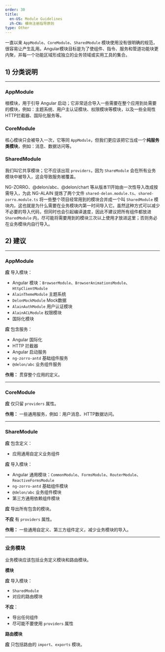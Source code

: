```yaml
---
order: 30
title:
  en-US: Module Guidelines
  zh-CN: 模块注册指导原则
type: Other
---
```


一直以来 `AppModule`、`CoreModule`、`SharedModule` 模块使用没有很明确的规范，很容易让产生乱用。Angular模块目标是为了使组件、指令、服务和管道功能块更内聚，并每一个功能区域形成独立的业务领域或实用工具的集合。

## 1) 分类说明

------------

### AppModule

根模块，用于引导 Angular 启动；它非常适合导入一些需要在整个应用到处需要的模块，例如：主题系统、用户主认证模块、权限模块等模块，以及一些全局性HTTP拦截器、国际化服务等。

### CoreModule

核心模块只会被导入一次，它等同 `AppModule`，但我们更应该把它当成一个**纯服务类模块**，例如：消息、数据访问等。

### SharedModule

我们叫它共享模块；它不应该出现 `providers`，因为 `ShareModule` 会在所有业务模块中被导入，这会导致服务被覆盖。

NG-ZORRO、@delon/abc、@delon/chart 等从版本11开始由一次性导入改成按需导入，为此 NG-ALAIN 提炼了两个文件 `shared-delon.module.ts`、`shared-zorro.module.ts` 将一些整个项目经常用到的模块合并成一个叫 `SharedModule` 模块内，这也就是为什么需要在业务模块内第一时间导入它。虽然这种方式可以减少不必要的导入代码，但同时也会引起编译速度，因此不建议把所有组件都放进 `SharedModule` 内，尽可能将需要用到的模块三次以上使用才放进这里；否则务必在业务模块内自行导入。

## 2) 建议

------------

### AppModule

**应** 导入模块：

+ Angular 模块：`BrowserModule`、`BrowserAnimationsModule`、`HttpClientModule`
+ `AlainThemeModule` 主题系统
+ `DelonMockModule` Mock数据
+ `AlainAuthModule` 用户认证模块
+ `AlainACLModule` 权限模块
+ 国际化模块

**应** 包含服务：

+ Angular 国际化
+ HTTP 拦截器
+ Angular 启动服务
+ `ng-zorro-antd` 基础组件服务
+ `@delon/abc` 业务组件服务

**作用：** 贯穿整个应用的定义。

------------

### CoreModule

**应** 仅只留 `providers` 属性。

**作用：**  一些通用服务，例如：用户消息、HTTP数据访问。

------------

### ShareModule

**应** 包含定义：

+ 应用通用自定义业务组件

**应** 导入模块：

+ Angular 通用模块：`CommonModule`、`FormsModule`、`RouterModule`、`ReactiveFormsModule`
+ `ng-zorro-antd` 基础组件模块
+ `@delon/abc` 业务组件模块
+ 第三方通用依赖组件模块

**应** 导出所有包含的模块。

**不应** 有 `providers` 属性。

**作用：**  一些通用自定义、第三方组件定义，减少业务模块的导入。

------------

### 业务模块

业务模块应该包括业务定义模块和路由模块。

**模块**

**应** 导入模块：

+ `SharedModule`
+ 对应的路由模块

**不应**：

+ 导出任何组件
+ 尽可能不要使用 `providers` 属性

**路由模块**

**应** 只包括路由的 `import`、`exports` 模块。
